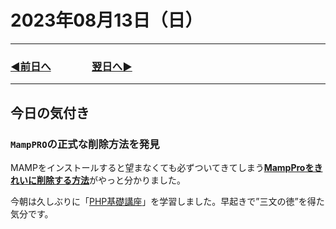 # 2023年08月13日（日）

---

### [◀️前日へ](https://github.com/yuasys/chatty-journal/blob/main/2023/08/2023-08-12.md)&emsp;&emsp;&emsp;&emsp;[翌日へ▶️](https://github.com/yuasys/chatty-journal/blob/main/2023/08/2023-08-14.md)

---

## 今日の気付き

### `MampPRO`の正式な削除方法を発見

MAMPをインストールすると望まなくても必ずついてきてしまう[<b>MampProをきれいに削除する方法</b>](https://youtu.be/vNHWSUUL8lY?t=1309)がやっと分かりました。  

今朝は久しぶりに「[PHP基礎講座](https://youtu.be/vNHWSUUL8lY)」を学習しました。早起きで”三文の徳”を得た気分です。
